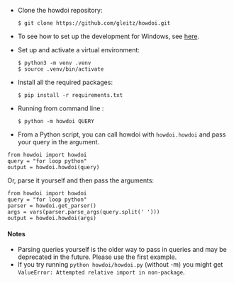- Clone the howdoi repository:

  ```
  $ git clone https://github.com/gleitz/howdoi.git
  ```

- To see how to set up the development for Windows, see [here](http://gleitz.github.io/howdoi/windows-contributing/).

- Set up and activate a virtual environment:

  ```
  $ python3 -m venv .venv
  $ source .venv/bin/activate
  ```

- Install all the required packages:

  ```
  $ pip install -r requirements.txt
  ```

- Running from command line :

  ```
  $ python -m howdoi QUERY
  ```

- From a Python script, you can call howdoi with `howdoi.howdoi` and pass your query in the argument.

```
from howdoi import howdoi
query = "for loop python"
output = howdoi.howdoi(query)
```

Or, parse it yourself and then pass the arguments:

```
from howdoi import howdoi
query = "for loop python"
parser = howdoi.get_parser()
args = vars(parser.parse_args(query.split(' ')))
output = howdoi.howdoi(args)
```

#### Notes

- Parsing queries yourself is the older way to pass in queries and may be deprecated in the future. Please use the first example.
- If you try running `python howdoi/howdoi.py` (without -m) you might get `ValueError: Attempted relative import in non-package`.
